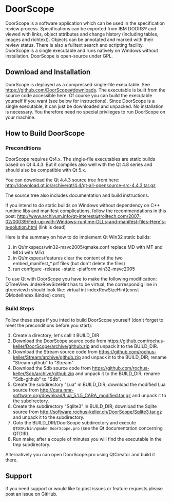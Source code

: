 # DoorScope
DoorScope is a software application which can be used in the specification review process. Specifications can be exported from IBM DOORS® and viewed with links, object attributes and change history (including tables, images and richtext). Objects can be annotated and marked with their review status. There is also a fulltext search and scripting facility. DoorScope is a single executable and runs natively on Windows without installation. DoorScope is open-source under GPL. 

## Download and Installation
DoorScope is deployed as a compressed single-file executable. See https://github.com/DoorScope#downloads. The executable is built from the source code accessible here. Of course you can build the executable yourself if you want (see below for instructions). Since DoorScope is a single executable, it can just be downloaded and unpacked. No installation is necessary. You therefore need no special privileges to run DoorScope on your machine. 

## How to Build DoorScope

### Preconditions
DoorScope requires Qt4.x. The single-file executables are static builds based on Qt 4.4.3. But it compiles also well with the Qt 4.8 series and should also be compatible with Qt 5.x. 

You can download the Qt 4.4.3 source tree from here: http://download.qt.io/archive/qt/4.4/qt-all-opensource-src-4.4.3.tar.gz

The source tree also includes documentation and build instructions.

If you intend to do static builds on Windows without dependency on C++ runtime libs and manifest complications, follow the recommendations in this post: http://www.archivum.info/qt-interest@trolltech.com/2007-02/00039/Fed-up-with-Windows-runtime-DLLs-and-manifest-files-Here's-a-solution.html (link is dead)

Here is the summary on how to do implement Qt Win32 static builds:

1. in Qt/mkspecs/win32-msvc2005/qmake.conf replace MD with MT and MDd with MTd
2. in Qt/mkspecs/features clear the content of the two embed_manifest_*.prf files (but don't delete the files)
3. run configure -release -static -platform win32-msvc2005

To use Qt with DoorScope you have to make the following modification: QTreeView::indexRowSizeHint has to be virtual; the correspondig line in qtreeview.h should look like:
    virtual int indexRowSizeHint(const QModelIndex &index) const;

### Build Steps
Follow these steps if you inted to build DoorScope yourself (don't forget to meet the preconditions before you start):

1. Create a directory; let's call it BUILD_DIR
2. Download the DoorScope source code from https://github.com/rochus-keller/DoorScope/archive/github.zip and unpack it to the BUILD_DIR.
3. Download the Stream source code from https://github.com/rochus-keller/Stream/archive/github.zip and unpack it to the BUILD_DIR; rename "Stream-github" to "Stream".
4. Download the Sdb source code from https://github.com/rochus-keller/Sdb/archive/github.zip and unpack it to the BUILD_DIR; rename "Sdb-github" to "Sdb".
5. Create the subdirectory "Lua" in BUILD_DIR; download the modified Lua source from http://cara.nmr-software.org/download/Lua_5.1.5_CARA_modified.tar.gz and unpack it to the subdirectory.
6. Create the subdirectory "Sqlite3" in BUILD_DIR; download the Sqlite source from http://software.rochus-keller.ch/DoorScope/Sqlite3.tar.gz and unpack it to the subdirectory.
7. Goto the BUILD_DIR/DoorScope subdirectory and execute `QTDIR/bin/qmake DoorScope.pro` (see the Qt documentation concerning QTDIR).
8. Run make; after a couple of minutes you will find the executable in the tmp subdirectory.

Alternatively you can open DoorScope.pro using QtCreator and build it there.

## Support
If you need support or would like to post issues or feature requests please post an issue on GitHub.

